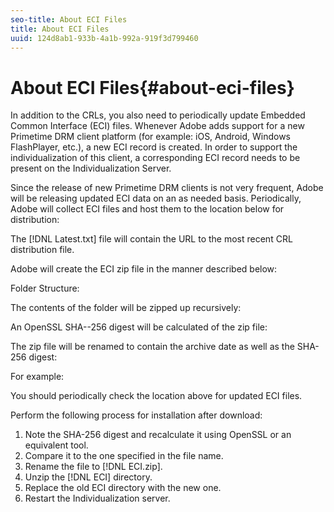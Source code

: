 ```yaml
---
seo-title: About ECI Files
title: About ECI Files
uuid: 124d8ab1-933b-4a1b-992a-919f3d799460
---
```


# About ECI Files{#about-eci-files}

In addition to the CRLs, you also need to periodically update Embedded Common Interface (ECI) files. Whenever Adobe adds support for a new Primetime DRM client platform (for example: iOS, Android, Windows FlashPlayer, etc.), a new ECI record is created. In order to support the individualization of this client, a corresponding ECI record needs to be present on the Individualization Server.

Since the release of new Primetime DRM clients is not very frequent, Adobe will be releasing updated ECI data on an as needed basis. Periodically, Adobe will collect ECI files and host them to the location below for distribution:

The [!DNL Latest.txt] file will contain the URL to the most recent CRL distribution file.

Adobe will create the ECI zip file in the manner described below:

Folder Structure:

The contents of the folder will be zipped up recursively:

An OpenSSL SHA-­-256 digest will be calculated of the zip file:

The zip file will be renamed to contain the archive date as well as the SHA-256 digest:

For example:

You should periodically check the location above for updated ECI files.

Perform the following process for installation after download:

1. Note the SHA-256 digest and recalculate it using OpenSSL or an equivalent tool. 
1. Compare it to the one specified in the file name. 
1. Rename the file to [!DNL ECI.zip]. 
1. Unzip the [!DNL ECI] directory. 
1. Replace the old ECI directory with the new one. 
1. Restart the Individualization server.

